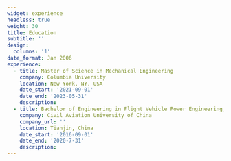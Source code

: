 ```yaml
---
widget: experience
headless: true
weight: 30
title: Education
subtitle: ''
design:
  columns: '1'
date_format: Jan 2006
experience:
  - title: Master of Science in Mechanical Engineering
    company: Columbia University
    location: New York, NY, USA
    date_start: '2021-09-01'
    date_end: '2023-05-31'
    description: 
  - title: Bachelor of Engineering in Flight Vehicle Power Engineering, 
    company: Civil Aviation University of China
    company_url: ''
    location: Tianjin, China
    date_start: '2016-09-01'
    date_end: '2020-7-31'
    description: 
---
```

